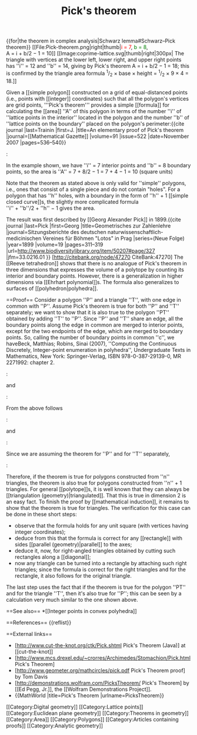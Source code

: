 ﻿---
lastrevid: 644739613
pageid: 328252
canonicalurl: http://en.wikipedia.org/wiki/Pick%27s_theorem
title: Pick's theorem
editurl: http://en.wikipedia.org/w/index.php?title=Pick%27s_theorem&action=edit
length: 5994
contentmodel: wikitext
pagelanguage: en
touched: 2015-02-14T13:05:20Z
ns: 0
fullurl: http://en.wikipedia.org/wiki/Pick's_theorem
---

{{for|the theorem in complex analysis|Schwarz lemma#Schwarz–Pick theorem}}
[[File:Pick-theorem.png|right|thumb|<span style="color:red;">i = 7</span>, <span style="color:green;">b = 8</span>, <br /> A = i + b/2 − 1 = 10]]
[[Image:coprime-lattice.svg|thumb|right|300px| The triangle with vertices at the lower left, lower right, and upper right points has ''i'' = 12 and ''b'' = 14, giving by Pick's theorem A = i + b/2 − 1 = 18; this is confirmed by the triangle area formula <sup>1</sup>/<sub>2</sub> × base × height = <sup>1</sup>/<sub>2</sub> × 9 × 4 = 18.]]

Given a [[simple polygon]] constructed on a grid of equal-distanced points (i.e., points with [[integer]] coordinates) such that all the polygon's vertices are grid points, '''Pick's theorem''' provides a simple [[formula]] for calculating the [[area]] ''A'' of this polygon in terms of the number ''i'' of ''lattice points in the interior'' located in the polygon and the number ''b'' of ''lattice points on the boundary'' placed on the polygon's perimeter:<ref>{{cite journal |last=Trainin |first=J. |title=An elementary proof of Pick's theorem |journal=[[Mathematical Gazette]] |volume=91 |issue=522 |date=November 2007 |pages=536–540}}</ref>

:<math>A = i + \frac{b}{2} - 1.</math>

In the example shown, we have ''i'' = 7 interior points  and ''b'' = 8 boundary points, so the area is ''A''&nbsp;=&nbsp;7&nbsp;+&nbsp;8/2&nbsp;&minus;&nbsp;1 =&nbsp;7&nbsp;+&nbsp;4&nbsp;&minus;&nbsp;1 =&nbsp;10 (square units)

Note that the theorem as stated above is only valid for ''simple'' polygons, i.e., ones that consist of a single piece and do not contain "holes". For a polygon that has ''h'' holes, with a boundary in the form of ''h''&nbsp;+&nbsp;1 [[simple closed curve]]s, the slightly more complicated formula ''i''&nbsp;+&nbsp;''b''/2&nbsp;+&nbsp;''h''&nbsp;&minus;&nbsp;1 gives the area.

The result was first described by [[Georg Alexander Pick]] in 1899.<ref>{{cite journal |last=Pick |first=Georg |title=Geometrisches zur Zahlenlehre |journal=Sitzungsberichte des deutschen naturwissenschaftlich-medicinischen Vereines für Böhmen "Lotos" in Prag |series=(Neue Folge) |year=1899 |volume=19 |pages=311–319 |url=http://www.biodiversitylibrary.org/item/50207#page/327 |jfm=33.0216.01 }} [http://citebank.org/node/47270 CiteBank:47270]</ref> 
The [[Reeve tetrahedron]] shows that there is no analogue of Pick's theorem in three dimensions that expresses the volume of a polytope by counting its interior and boundary points. However, there is a generalization in higher dimensions via [[Ehrhart polynomial]]s. The formula also generalizes to surfaces of [[polyhedron|polyhedra]].

==Proof==
Consider a polygon ''P'' and a triangle ''T'', with one edge in common with ''P''. Assume Pick's theorem is true for both ''P'' and ''T'' separately; we want to show that it is also true to the polygon ''PT'' obtained by adding ''T'' to ''P''. Since ''P'' and ''T'' share an edge, all the boundary points along the edge in common are merged to interior points, except for the two endpoints of the edge, which are merged to boundary points. So, calling the number of boundary points in common ''c'', we have<ref>Beck, Matthias; Robins, Sinai (2007), ''Computing the Continuous Discretely, Integer-point enumeration in polyhedra'', Undergraduate Texts in Mathematics, New York: Springer-Verlag, ISBN 978-0-387-29139-0, MR 2271992: chapter 2.</ref>

:<math>i_{PT} = (i_P + i_T) + (c - 2)\,</math>

and

:<math>b_{PT} = (b_P + b_T) - 2(c - 2) - 2.\,</math>

From the above follows

:<math>(i_P + i_T) = i_{PT} - (c - 2)\,</math>

and

:<math>(b_P + b_T) = b_{PT} + 2(c - 2) + 2.\,</math>

Since we are assuming the theorem for ''P'' and for ''T'' separately,

: <math>
\begin{align}
A_{PT} &= A_P + A_T\\
&= (i_P + b_P/2 - 1) + (i_T + b_T/2 - 1)\\
&= (i_P + i_T) + (b_P + b_T)/2 - 2\\
&= i_{PT} - (c - 2) + (b_{PT} + 2(c - 2) + 2)/2 - 2\\
&= i_{PT} + b_{PT}/2 - 1.
\end{align}
</math>

Therefore, if the theorem is true for polygons constructed from ''n'' triangles, the theorem is also true for polygons constructed from ''n''&nbsp;+&nbsp;1 triangles. For general [[polytope]]s, it is well known that they can always be [[triangulation (geometry)|triangulated]]. That this is true in dimension 2 is an easy fact.
To finish the proof by [[mathematical induction]], it remains to show that the theorem is true for triangles.  The verification for this case can be done in these short steps:

* observe that the formula holds for any unit square (with vertices having integer coordinates);
* deduce from this that the formula is correct for any [[rectangle]] with sides [[parallel (geometry)|parallel]] to the axes;
* deduce it, now, for right-angled triangles obtained by cutting such rectangles along a [[diagonal]];
* now any triangle can be turned into a rectangle by attaching such right triangles; since the formula is correct for the right triangles and for the rectangle, it also follows for the original triangle.

The last step uses the fact that if the theorem is true for the polygon ''PT'' and for the triangle ''T'', then it's also true for ''P''; this can be seen by a calculation very much similar to the one shown above.

==See also==
*[[Integer points in convex polyhedra]]

==References==
{{reflist}}

==External links==
* [http://www.cut-the-knot.org/ctk/Pick.shtml Pick's Theorem (Java)] at [[cut-the-knot]]
* [http://www.mcs.drexel.edu/~crorres/Archimedes/Stomachion/Pick.html Pick's Theorem]
* [http://www.geometer.org/mathcircles/pick.pdf Pick's Theorem proof] by Tom Davis
* [http://demonstrations.wolfram.com/PicksTheorem/ Pick's Theorem] by [[Ed Pegg, Jr.]], the [[Wolfram Demonstrations Project]].
* {{MathWorld |title=Pick's Theorem  |urlname=PicksTheorem}}

[[Category:Digital geometry]]
[[Category:Lattice points]]
[[Category:Euclidean plane geometry]]
[[Category:Theorems in geometry]]
[[Category:Area]]
[[Category:Polygons]]
[[Category:Articles containing proofs]]
[[Category:Analytic geometry]]